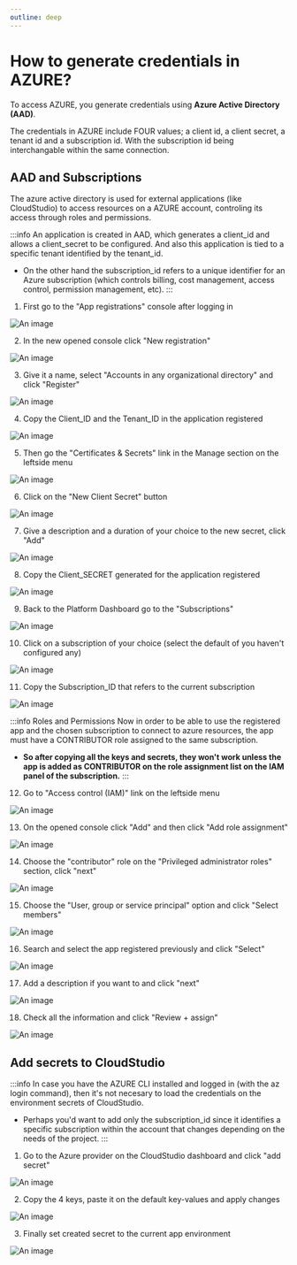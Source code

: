 ```yaml
---
outline: deep
---
```


# How to generate credentials in AZURE?

To access AZURE, you generate credentials using **Azure Active Directory (AAD)**.

The credentials in AZURE include FOUR values; a client id, a client secret, a tenant id and a subscription id. With the subscription id being interchangable within the same connection. 

## AAD and Subscriptions

The azure active directory is used for external applications (like CloudStudio) to access resources on a AZURE account, controling its access through roles and permissions.

:::info
An application is created in AAD, which generates a client_id and allows a client_secret to be configured.
And also this application is tied to a specific tenant identified by the tenant_id.

- On the other hand the subscription_id refers to a unique identifier for an Azure subscription (which controls billing, cost management, access control, permission management, etc).
:::

1. First go to the "App registrations" console after logging in

![An image](../public/azure_credentials/azure_credentials_console_search.png)

2. In the new opened console click "New registration" 

![An image](../public/azure_credentials/azure_credentials_app_registrations.png)

3. Give it a name, select "Accounts in any organizational directory" and click "Register"

![An image](../public/azure_credentials/azure_credentials_register_new_app.png)

4. Copy the Client_ID and the Tenant_ID in the application registered

![An image](../public/azure_credentials/azure_credentials_client_and_tenant_id.png)

5. Then go the "Certificates & Secrets" link in the Manage section on the leftside menu

![An image](../public/azure_credentials/azure_credentials_certificates_and_secrets_link.png)

6. Click on the "New Client Secret" button

![An image](../public/azure_credentials/azure_credentials_certificates_and_secrets.png)

7. Give a description and a duration of your choice to the new secret, click "Add"

![An image](../public/azure_credentials/azure_credentials_certificates_and_secrets_add_new.png)

8. Copy the Client_SECRET generated for the application registered

![An image](../public/azure_credentials/azure_credentials_certificates_and_secrets_copy.png)

9. Back to the Platform Dashboard go to the "Subscriptions"

![An image](../public/azure_credentials/azure_credentials_subscriptions_link.png)

10. Click on a subscription of your choice (select the default of you haven't configured any)

![An image](../public/azure_credentials/azure_credentials_subscriptions_list.png)

11. Copy the Subscription_ID that refers to the current subscription

![An image](../public/azure_credentials/azure_credentials_subscriptions_copy.png)

:::info Roles and Permissions
Now in order to be able to use the registered app and the chosen subscription to connect to azure resources, the app must have a CONTRIBUTOR role assigned to the same subscription.

- **So after copying all the keys and secrets, they won't work unless the app is added as CONTRIBUTOR on the role assignment list on the IAM panel of the subscription.**
:::

12. Go to "Access control (IAM)" link on the leftside menu

![An image](../public/azure_credentials/azure_credentials_subscriptions_iam_link.png)

13. On the opened console click "Add" and then click "Add role assignment"

![An image](../public/azure_credentials/azure_credentials_subscriptions_iam.png)

14. Choose the "contributor" role on the "Privileged administrator roles" section, click "next" 

![An image](../public/azure_credentials/azure_credentials_subscriptions_iam_role_assignment_1.png)

15. Choose the "User, group or service principal" option and click "Select members"

![An image](../public/azure_credentials/azure_credentials_subscriptions_iam_role_assignment_2.png)

16. Search and select the app registered previously and click "Select"

![An image](../public/azure_credentials/azure_credentials_subscriptions_iam_role_assignment_3.png)

17. Add a description if you want to and click "next"

![An image](../public/azure_credentials/azure_credentials_subscriptions_iam_role_assignment_4.png)

18. Check all the information and click "Review + assign"

![An image](../public/azure_credentials/azure_credentials_subscriptions_iam_role_assignment_5.png)

## Add secrets to CloudStudio

:::info
In case you have the AZURE CLI installed and logged in (with the az login command), then it's not necesary to load the credentials on the environment secrets of CloudStudio.

- Perhaps you'd want to add only the subscription_id since it identifies a specific subscription within the account that changes depending on the needs of the project.
:::

1. Go to the Azure provider on the CloudStudio dashboard and click "add secret"

![An image](../public/azure_credentials/azure_credentials_cloud_studio_add_1.png)

2. Copy the 4 keys, paste it on the default key-values and apply changes

![An image](../public/azure_credentials/azure_credentials_cloud_studio_add_2.png)

3. Finally set created secret to the current app environment

![An image](../public/azure_credentials/azure_credentials_cloud_studio_add_3.png)

